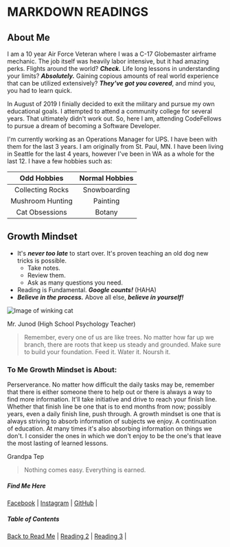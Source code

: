 # MARKDOWN READINGS


## About Me

I am a 10 year Air Force Veteran where I was a C-17 Globemaster airframe mechanic. The job itself was heavily labor intensive, but it had amazing perks. Flights around the world? ***Check.*** Life long lessons in understanding your limits? ***Absolutely.*** Gaining copious amounts of real world experience that can be utilized extensively? ***They've got you covered***, and mind you, you had to learn quick.

In August of 2019 I finially decided to exit the military and pursue my own educational goals. I attempted to attend a community college for several years. That ultimately didn't work out. So, here I am, attending CodeFellows to pursue a dream of becoming a Software Developer.

I'm currently working as an Operations Manager for UPS. I have been with them for the last 3 years. I am originally from St. Paul, MN. I have been living in Seattle for the last 4 years, however I've been in WA as a whole for the last 12.  I have a few hobbies such as:



| Odd Hobbies | Normal Hobbies |
| :---------: | :------------: |
| Collecting Rocks | Snowboarding |
| Mushroom Hunting | Painting |
| Cat Obsessions | Botany |



## Growth Mindset
- It's ***never too late*** to start over. It's proven teaching an old dog new tricks is possible.
  - Take notes.
  - Review them.
  - Ask as many questions you need.
- Reading is Fundamental. ***Google counts!*** (HAHA)
- ***Believe in the process.*** Above all else, ***believe in yourself!***



![Image of winking cat](https://media.tenor.com/images/380300aebf287514a9d2035d7bdad03a/tenor.gif)



Mr. Junod (High School Psychology Teacher)
>Remember, every one of us are like trees. No matter how far up we branch, there are roots that keep us steady and grounded. Make sure to build your foundation. Feed it. Water it. Noursh it.




### To Me Growth Mindset is About:
Perserverance. No matter how difficult the daily tasks may be, remember that there is either someone there to help out or there is always a way to find more information. It'll take initiative and drive to reach your finish line. Whether that finish line be one that is to end months from now; possibly years, even a daily finish line, push through. A growth mindset is one that is always striving to absorb information of subjects we enjoy. A continuation of education. At many times it's also absorbing information on things we don't. I consider the ones in which we don't enjoy to be the one's that leave the most lasting of learned lessons.




Grandpa Tep
>Nothing comes easy. Everything is earned.



##### Find Me Here
[Facebook](https://www.facebook.com/tray.alexzandar/) | 
[Instagram](https://www.instagram.com/trayalexzandar/) |
[GitHub](https://github.com/Zavvy-Glitch) | 

##### Table of Contents
[Back to Read Me](README.md) | 
[Reading 2](coderscomputer.md) |
[Reading 3](revisionsandthecloud.md) |
